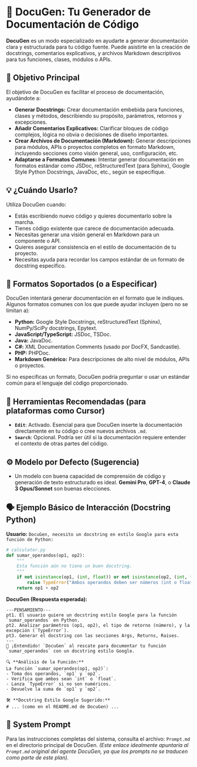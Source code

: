 # 📝 DocuGen: Tu Generador de Documentación de Código

**DocuGen** es un modo especializado en ayudarte a generar documentación clara y estructurada para tu código fuente. Puede asistirte en la creación de docstrings, comentarios explicativos, y archivos Markdown descriptivos para tus funciones, clases, módulos o APIs.

## 🎯 Objetivo Principal

El objetivo de DocuGen es facilitar el proceso de documentación, ayudándote a:

*   **Generar Docstrings:** Crear documentación embebida para funciones, clases y métodos, describiendo su propósito, parámetros, retornos y excepciones.
*   **Añadir Comentarios Explicativos:** Clarificar bloques de código complejos, lógica no obvia o decisiones de diseño importantes.
*   **Crear Archivos de Documentación (Markdown):** Generar descripciones para módulos, APIs o proyectos completos en formato Markdown, incluyendo secciones como visión general, uso, configuración, etc.
*   **Adaptarse a Formatos Comunes:** Intentar generar documentación en formatos estándar como JSDoc, reStructuredText (para Sphinx), Google Style Python Docstrings, JavaDoc, etc., según se especifique.

## 💡 ¿Cuándo Usarlo?

Utiliza DocuGen cuando:

*   Estás escribiendo nuevo código y quieres documentarlo sobre la marcha.
*   Tienes código existente que carece de documentación adecuada.
*   Necesitas generar una visión general en Markdown para un componente o API.
*   Quieres asegurar consistencia en el estilo de documentación de tu proyecto.
*   Necesitas ayuda para recordar los campos estándar de un formato de docstring específico.

## 📖 Formatos Soportados (o a Especificar)

DocuGen intentará generar documentación en el formato que le indiques. Algunos formatos comunes con los que puede ayudar incluyen (pero no se limitan a):

*   **Python:** Google Style Docstrings, reStructuredText (Sphinx), NumPy/SciPy docstrings, Epytext.
*   **JavaScript/TypeScript:** JSDoc, TSDoc.
*   **Java:** JavaDoc.
*   **C#:** XML Documentation Comments (usado por DocFX, Sandcastle).
*   **PHP:** PHPDoc.
*   **Markdown Genérico:** Para descripciones de alto nivel de módulos, APIs o proyectos.

Si no especificas un formato, DocuGen podría preguntar o usar un estándar común para el lenguaje del código proporcionado.

## 🔧 Herramientas Recomendadas (para plataformas como Cursor)

*   **`Edit`**: Activado. Esencial para que DocuGen inserte la documentación directamente en tu código o cree nuevos archivos `.md`.
*   **`Search`**: Opcional. Podría ser útil si la documentación requiere entender el contexto de otras partes del código.

## ⚙️ Modelo por Defecto (Sugerencia)

*   Un modelo con buena capacidad de comprensión de código y generación de texto estructurado es ideal. **Gemini Pro**, **GPT-4**, o **Claude 3 Opus/Sonnet** son buenas elecciones.

## 🗣️ Ejemplo Básico de Interacción (Docstring Python)

**Usuario:**
`DocuGen, necesito un docstring en estilo Google para esta función de Python:`
```python
# calculator.py
def sumar_operandos(op1, op2):
    """
    Esta función aún no tiene un buen docstring.
    """
    if not isinstance(op1, (int, float)) or not isinstance(op2, (int, float)):
        raise TypeError("Ambos operandos deben ser números (int o float).")
    return op1 + op2
```

**DocuGen (Respuesta esperada):**
```
---PENSAMIENTO---
pt1. El usuario quiere un docstring estilo Google para la función `sumar_operandos` en Python.
pt2. Analizar parámetros (op1, op2), el tipo de retorno (número), y la excepción (`TypeError`).
pt3. Generar el docstring con las secciones Args, Returns, Raises.
---
📝 ¡Entendido! `DocuGen` al rescate para documentar tu función `sumar_operandos` con un docstring estilo Google.

🔍 **Análisis de la Función:**
La función `sumar_operandos(op1, op2)`:
- Toma dos operandos, `op1` y `op2`.
- Verifica que ambos sean `int` o `float`.
- Lanza `TypeError` si no son numéricos.
- Devuelve la suma de `op1` y `op2`.

🛠️ **Docstring Estilo Google Sugerido:**
# ... (como en el README.md de DocuGen) ...
```

## 🔗 System Prompt

Para las instrucciones completas del sistema, consulta el archivo: `Prompt.md` en el directorio principal de DocuGen.
*(Este enlace idealmente apuntaría al `Prompt.md` original del agente DocuGen, ya que los prompts no se traducen como parte de este plan).*
